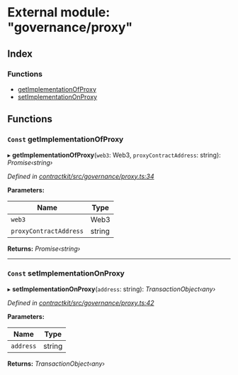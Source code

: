 # External module: "governance/proxy"

## Index

### Functions

* [getImplementationOfProxy](_governance_proxy_.md#const-getimplementationofproxy)
* [setImplementationOnProxy](_governance_proxy_.md#const-setimplementationonproxy)

## Functions

### `Const` getImplementationOfProxy

▸ **getImplementationOfProxy**(`web3`: Web3, `proxyContractAddress`: string): *Promise‹string›*

*Defined in [contractkit/src/governance/proxy.ts:34](https://github.com/celo-org/celo-monorepo/blob/master/packages/contractkit/src/governance/proxy.ts#L34)*

**Parameters:**

Name | Type |
------ | ------ |
`web3` | Web3 |
`proxyContractAddress` | string |

**Returns:** *Promise‹string›*

___

### `Const` setImplementationOnProxy

▸ **setImplementationOnProxy**(`address`: string): *TransactionObject‹any›*

*Defined in [contractkit/src/governance/proxy.ts:42](https://github.com/celo-org/celo-monorepo/blob/master/packages/contractkit/src/governance/proxy.ts#L42)*

**Parameters:**

Name | Type |
------ | ------ |
`address` | string |

**Returns:** *TransactionObject‹any›*
